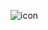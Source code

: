 ![icon](https://github.com/udong1/madcamp_week1_rev/assets/76899099/24253546-21ff-4ca3-8757-9d6948ee1bd1)


